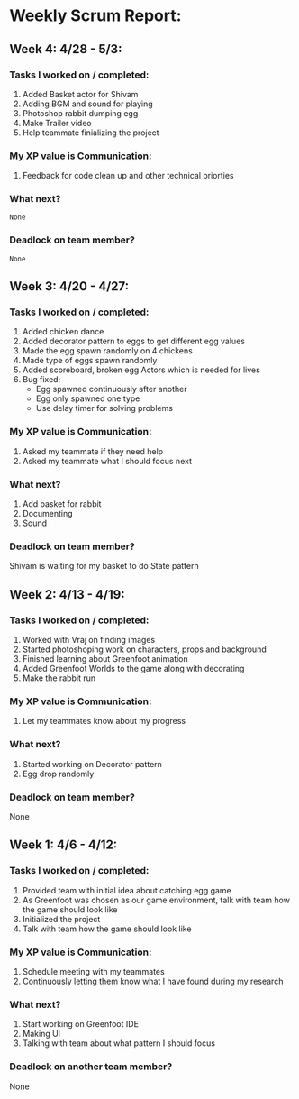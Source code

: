 # Weekly Scrum Report:

## Week 4: 4/28 - 5/3:

### Tasks I worked on / completed:

1. Added Basket actor for Shivam
2. Adding BGM and sound for playing
3. Photoshop rabbit dumping egg
4. Make Trailer video
5. Help teammate finializing the project


### My XP value is Communication:
1. Feedback for code clean up and other technical priorties

### What next?
    None

### Deadlock on team member?
    None

## Week 3: 4/20 - 4/27:

### Tasks I worked on / completed:

1. Added chicken dance
2. Added decorator pattern to eggs to get different egg values
3. Made the egg spawn randomly on 4 chickens
4. Made type of eggs spawn randomly
5. Added scoreboard, broken egg Actors which is needed for lives
6. Bug fixed: 
	- Egg spawned continuously after another
	- Egg only spawned one type
	- Use delay timer for solving problems

### My XP value is Communication:
1. Asked my teammate if they need help
2. Asked my teammate what I should focus next

### What next?
1. Add basket for rabbit
2. Documenting 
3. Sound

### Deadlock on team member?
Shivam is waiting for my basket to do State pattern

## Week 2: 4/13 - 4/19:

### Tasks I worked on / completed:

1. Worked with Vraj on finding images
2. Started photoshoping work on characters, props and background
3. Finished learning about Greenfoot animation
4. Added Greenfoot Worlds to the game along with decorating 
5. Make the rabbit run

### My XP value is Communication:
1. Let my teammates know about my progress

### What next?
1. Started working on Decorator pattern
2. Egg drop randomly


### Deadlock on team member?
None


## Week 1: 4/6 - 4/12:

### Tasks I worked on / completed:
1. Provided team with initial idea about catching egg game
2. As Greenfoot was chosen as our game environment, talk with team how the game should look like
3. Initialized the project 
4. Talk with team how the game should look like

### My XP value is Communication:
1. Schedule meeting with my teammates
2. Continuously letting them know what I have found during my research

### What next?
1. Start working on Greenfoot IDE	
2. Making UI
3. Talking with team about what pattern I should focus


### Deadlock on another team member?
None



